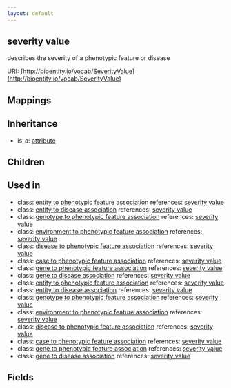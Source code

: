 ```yaml
---
layout: default
---
```


## severity value


describes the severity of a phenotypic feature or disease

URI: [http://bioentity.io/vocab/SeverityValue](http://bioentity.io/vocab/SeverityValue)
## Mappings


## Inheritance

 *  is_a: [attribute](Attribute.html)

## Children


## Used in

 *  class: [entity to phenotypic feature association](EntityToPhenotypicFeatureAssociation.html) references: [severity value](SeverityValue.html)
 *  class: [entity to disease association](EntityToDiseaseAssociation.html) references: [severity value](SeverityValue.html)
 *  class: [genotype to phenotypic feature association](GenotypeToPhenotypicFeatureAssociation.html) references: [severity value](SeverityValue.html)
 *  class: [environment to phenotypic feature association](EnvironmentToPhenotypicFeatureAssociation.html) references: [severity value](SeverityValue.html)
 *  class: [disease to phenotypic feature association](DiseaseToPhenotypicFeatureAssociation.html) references: [severity value](SeverityValue.html)
 *  class: [case to phenotypic feature association](CaseToPhenotypicFeatureAssociation.html) references: [severity value](SeverityValue.html)
 *  class: [gene to phenotypic feature association](GeneToPhenotypicFeatureAssociation.html) references: [severity value](SeverityValue.html)
 *  class: [gene to disease association](GeneToDiseaseAssociation.html) references: [severity value](SeverityValue.html)
 *  class: [entity to phenotypic feature association](EntityToPhenotypicFeatureAssociation.html) references: [severity value](SeverityValue.html)
 *  class: [entity to disease association](EntityToDiseaseAssociation.html) references: [severity value](SeverityValue.html)
 *  class: [genotype to phenotypic feature association](GenotypeToPhenotypicFeatureAssociation.html) references: [severity value](SeverityValue.html)
 *  class: [environment to phenotypic feature association](EnvironmentToPhenotypicFeatureAssociation.html) references: [severity value](SeverityValue.html)
 *  class: [disease to phenotypic feature association](DiseaseToPhenotypicFeatureAssociation.html) references: [severity value](SeverityValue.html)
 *  class: [case to phenotypic feature association](CaseToPhenotypicFeatureAssociation.html) references: [severity value](SeverityValue.html)
 *  class: [gene to phenotypic feature association](GeneToPhenotypicFeatureAssociation.html) references: [severity value](SeverityValue.html)
 *  class: [gene to disease association](GeneToDiseaseAssociation.html) references: [severity value](SeverityValue.html)

## Fields

